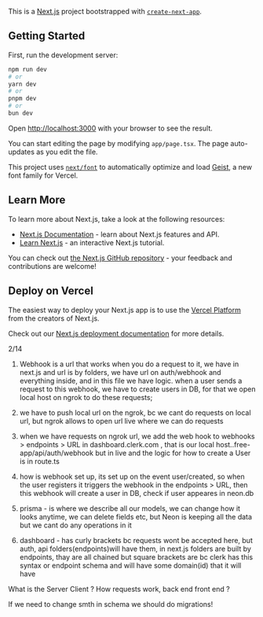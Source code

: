 This is a [Next.js](https://nextjs.org) project bootstrapped with [`create-next-app`](https://nextjs.org/docs/app/api-reference/cli/create-next-app).

## Getting Started

First, run the development server:

```bash
npm run dev
# or
yarn dev
# or
pnpm dev
# or
bun dev
```

Open [http://localhost:3000](http://localhost:3000) with your browser to see the result.

You can start editing the page by modifying `app/page.tsx`. The page auto-updates as you edit the file.

This project uses [`next/font`](https://nextjs.org/docs/app/building-your-application/optimizing/fonts) to automatically optimize and load [Geist](https://vercel.com/font), a new font family for Vercel.

## Learn More

To learn more about Next.js, take a look at the following resources:

- [Next.js Documentation](https://nextjs.org/docs) - learn about Next.js features and API.
- [Learn Next.js](https://nextjs.org/learn) - an interactive Next.js tutorial.

You can check out [the Next.js GitHub repository](https://github.com/vercel/next.js) - your feedback and contributions are welcome!

## Deploy on Vercel

The easiest way to deploy your Next.js app is to use the [Vercel Platform](https://vercel.com/new?utm_medium=default-template&filter=next.js&utm_source=create-next-app&utm_campaign=create-next-app-readme) from the creators of Next.js.

Check out our [Next.js deployment documentation](https://nextjs.org/docs/app/building-your-application/deploying) for more details.

2/14
1. Webhook is a url that works when you do a request to it, we have in next.js and url is by folders, we have url on auth/webhook and everything inside, and in this file we have logic. when a user sends a request to this webhook, we have to create users in DB, for that we open local host on ngrok to do these requests;

2. we have to push local url on the ngrok, bc we cant do requests on local url, but ngrok allows to open url live where we can do requests

3. when we have requests on ngrok url, we add the web hook to webhooks > endpoints > URL in dashboard.clerk.com , that is our local host..free-app/api/auth/webhook but in live and the logic for how to create a User is in route.ts

4. how is webhook set up, its set up on the event user/created, so when the user registers it triggers the webhook in the endpoints > URL, then this webhook will create a user in DB, check if user appeares in neon.db

5. prisma - is where we describe all our models, we can change how it looks anytime, we can delete fields etc, but Neon is keeping all the data but we cant do any operations in it

6. dashboard - has curly brackets bc requests wont be accepted here, but auth, api folders(endpoints)will have them, in next.js folders are built by endpoints, thay are all chained
but square brackets are bc clerk has this syntax or endpoint schema and will have some domain(id) that it will have

What is the Server Client ? How requests work, back end front end ?

If we need to change smth in schema we should do migrations!